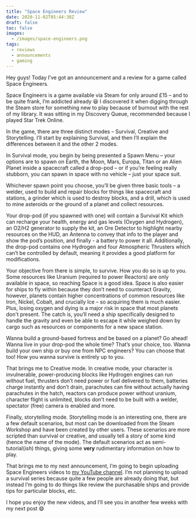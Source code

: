 ```yaml
---
title: "Space Engineers Review"
date: 2020-11-02T05:44:38Z
draft: false
toc: false
images:
  - /images/space-engineers.png
tags: 
  - reviews
  - announcements
  - gaming
---
```


Hey guys! Today I’ve got an announcement and a review for a game called Space Engineers.

Space Engineers is a game available via Steam for only around £15 – and to be quite frank, I’m addicted already :laughing: I discovered it when digging through the Steam store for something new to play because of burnout with the rest of my library. It was sitting in my Discovery Queue, recommended because I played Star Trek Online.

In the game, there are three distinct modes – Survival, Creative and Storytelling. I’ll start by explaining Survival, and then I’ll explain the differences between it and the other 2 modes.

In Survival mode, you begin by being presented a Spawn Menu – your options are to spawn on Earth, the Moon, Mars, Europa, Titan or an Alien Planet inside a spacecraft called a drop-pod – or if you’re feeling really stubborn, you can spawn in space with no vehicle – just your space suit.

Whichever spawn point you choose, you’ll be given three basic tools – a welder, used to build and repair blocks for things like spacecraft and stations, a grinder which is used to destroy blocks, and a drill, which is used to mine asteroids or the ground of a planet and collect resources.

Your drop-pod (if you spawned with one) will contain a Survival Kit which can recharge your health, energy and gas levels (Oxygen and Hydrogen), an O2/H2 generator to supply the kit, an Ore Detector to highlight nearby resources on the HUD, an Antenna to convey that info to the player and show the pod’s position, and finally - a battery to power it all. Additionally, the drop-pod contains one Hydrogen and four Atmospheric Thrusters which can’t be controlled by default, meaning it provides a good platform for modifications.

Your objective from there is simple, to survive. How you do so is up to you. Some resources like Uranium (required to power Reactors) are only available in space, so reaching Space is a good idea. Space is also easier for ships to fly within because they don’t need to counteract Gravity, however, planets contain higher concentrations of common resources like Iron, Nickel, Cobalt, and crucially Ice – so acquiring them is much easier. Plus, losing oxygen and dying is a major risk in space that most planets don't present. The catch is, you’ll need a ship specifically designed to handle the gravity and even be able to escape it while weighed down by cargo such as resources or components for a new space station.

Wanna build a ground-based fortress and be based on a planet? Go ahead! Wanna live in your drop-pod the whole time? That’s your choice, too. Wanna build your own ship or buy one from NPC engineers? You can choose that too! How you wanna survive is entirely up to you.

That brings me to Creative mode. In creative mode, your character is invulnerable, power-producing blocks like Hydrogen engines can run without fuel, thrusters don’t need power or fuel delivered to them, batteries charge instantly and don’t drain, parachutes can fire without actually having parachutes in the hatch, reactors can produce power without uranium, character flight is unlimited, blocks don’t need to be built with a welder, spectator (free) camera is enabled and more.

Finally, storytelling mode. Storytelling mode is an interesting one, there are a few default scenarios, but most can be downloaded from the Steam Workshop and have been created by other users. These scenarios are more scripted than survival or creative, and usually tell a story of some kind (hence the name of the mode). The default scenarios act as semi-tutorial(*ish*) things, giving some **very** rudimentary information on how to play.

That brings me to my next announcement, I’m going to begin uploading Space Engineers videos to [my YouTube channel](https://www.youtube.com/channel/UCSUzOrQTR5jryUrQqsY3Dow). I’m not planning to upload a survival series because quite a few people are already doing that, but instead I’m going to do things like review the purchasable ships and provide tips for particular blocks, etc.

I hope you enjoy the new videos, and I’ll see you in another few weeks with my next post :smile: